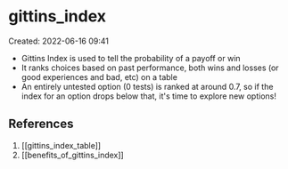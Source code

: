 # gittins_index
Created: 2022-06-16 09:41

- Gittins Index is used to tell the probability of a payoff or win
- It ranks choices based on past performance, both wins and losses (or good experiences and bad, etc) on a table
- An entirely untested option (0 tests) is ranked at around 0.7, so if the index for an option drops below that, it's time to explore new options!

## References
1. [[gittins_index_table]]
2. [[benefits_of_gittins_index]]
